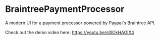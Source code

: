 # BraintreePaymentProcessor
A modern UI for a payment processor powered by Paypal's Braintree API. 

Check out the demo video here: https://youtu.be/s0lOkHAOIX4
